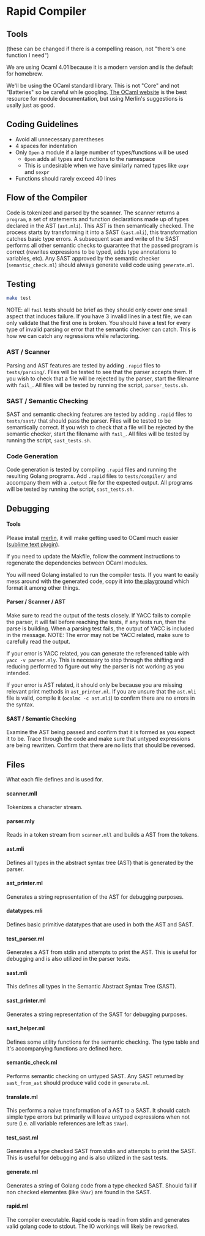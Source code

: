 

# Rapid Compiler

## Tools

(these can be changed if there is a compelling reason, not "there's one function I need")

We are using Ocaml 4.01 because it is a modern version and is the default for homebrew.

We'll be using the OCaml standard library.
This is not "Core" and not "Batteries" so be careful while googling.
[The OCaml website](https://ocaml.org/learn/) is the best resource for module documentation, but using Merlin's suggestions is usally just as good.





## Coding Guidelines

- Avoid all unnecessary parentheses
- 4 spaces for indentation
- Only `Open` a module if a large number of types/functions will be used
  - `Open` adds all types and functions to the namespace
  - This is undesirable when we have similarly named types like `expr` and `sexpr`
- Functions should rarely exceed 40 lines




## Flow of the Compiler

Code is tokenized and parsed by the scanner.
The scanner returns a `program`, a set of statements and function declarations made up of types declared in the AST (`ast.mli`).
This AST is then semantically checked.
The process starts by transforming it into a SAST (`sast.mli`), this transformation catches basic type errors.
A subsequent scan and write of the SAST performs all other semantic checks to guarantee that the passed program is correct (rewrites expressions to be typed, adds type annotations to variables, etc).
Any SAST approved by the semantic checker (`semantic_check.ml`) should always generate valid code using `generate.ml`.






## Testing

```bash
make test
```

NOTE: all `fail` tests should be brief as they should only cover one small aspect that induces failure.
If you have 3 invalid lines in a test file, we can only validate that the first one is broken.
You should have a test for every type of invalid parsing or error that the semantic checker can catch.
This is how we can catch any regressions while refactoring.


### AST / Scanner

Parsing and AST features are tested by adding `.rapid` files to `tests/parsing/`.
Files will be tested to see that the parser accepts them.
If you wish to check that a file will be rejected by the parser, start the filename with `fail_`.
All files will be tested by running the script, `parser_tests.sh`.


### SAST / Semantic Checking

SAST and semantic checking features are tested by adding `.rapid` files to `tests/sast/` that should pass the parser.
Files will be tested to be semantically correct.
If you wish to check that a file will be rejected by the semantic checker, start the filename with `fail_`.
All files will be tested by running the script, `sast_tests.sh`.


### Code Generation

Code generation is tested by compiling `.rapid` files and running the resulting Golang programs.
Add `.rapid` files to `tests/compiler/` and accompany them with a `.output` file for the expected output.
All programs will be tested by running the script, `sast_tests.sh`.








## Debugging

#### Tools

Please install [merlin](http://the-lambda-church.github.io/merlin/), it will make getting used to OCaml much easier ([sublime text plugin](https://github.com/Cynddl/sublime-text-merlin)).

If you need to update the Makfile, follow the comment instructions to regenerate the dependencies between OCaml modules.

You will need Golang installed to run the compiler tests.
If you want to easily mess around with the generated code, copy it into [the playground](http://play.golang.org/) which format it among other things.



#### Parser / Scanner / AST

Make sure to read the output of the tests closely.
If YACC fails to compile the parser, it will fail before reaching the tests, if any tests run, then the parse is building.
When a parsing test fails, the output of YACC is included in the message.
NOTE: The error may not be YACC related, make sure to carefully read the output.

If your error is YACC related, you can generate the referenced table with `yacc -v parser.mly`.
This is necessary to step through the shifting and reducing performed to figure out why the parser is not working as you intended.

If your error is AST related, it should only be because you are missing relevant print methods in `ast_printer.ml`.
If you are unsure that the `ast.mli` file is valid, compile it (`ocalmc -c ast.mli`) to confirm there are no errors in the syntax.



#### SAST / Semantic Checking

Examine the AST being passed and confirm that it is formed as you expect it to be.
Trace through the code and make sure that untyped expressions are being rewritten.
Confirm that there are no lists that should be reversed.







## Files

What each file defines and is used for.


#### scanner.mll

Tokenizes a character stream.

#### parser.mly

Reads in a token stream from `scanner.mll` and builds a AST from the tokens.

#### ast.mli

Defines all types in the abstract syntax tree (AST) that is generated by the parser.

#### ast_printer.ml

Generates a string representation of the AST for debugging purposes.

#### datatypes.mli

Defines basic primitive datatypes that are used in both the AST and SAST.

#### test_parser.ml

Generates a AST from stdin and attempts to print the AST.
This is useful for debugging and is also utilized in the parser tests.

#### sast.mli

This defines all types in the Semantic Abstract Syntax Tree (SAST).

#### sast_printer.ml

Generates a string representation of the SAST for debugging purposes.

#### sast_helper.ml

Defines some utility functions for the semantic checking.
The type table and it's accompanying functions are defined here.

#### semantic_check.ml

Performs semantic checking on untyped SAST.
Any SAST returned by `sast_from_ast` should produce valid code in `generate.ml`.

#### translate.ml

This performs a naive transformation of a AST to a SAST.
It should catch simple type errors but primarily will leave untyped expressions when not sure (i.e. all variable references are left as `SVar`).

#### test_sast.ml

Generates a type checked SAST from stdin and attempts to print the SAST.
This is useful for debugging and is also utilized in the sast tests.

#### generate.ml

Generates a string of Golang code from a type checked SAST.
Should fail if non checked elementes (like `SVar`) are found in the SAST.

#### rapid.ml

The compiler executable.
Rapid code is read in from stdin and generates valid golang code to stdout.
The IO workings will likely be reworked.

